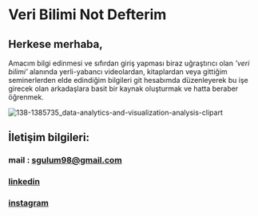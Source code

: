 # Veri Bilimi Not Defterim

## Herkese merhaba,

Amacım bilgi edinmesi ve sıfırdan giriş
yapması biraz uğraştırıcı olan *'veri bilimi'*
alanında yerli-yabancı videolardan,
kitaplardan veya gittiğim seminerlerden
elde edindiğim bilgileri git hesabımda
düzenleyerek bu işe girecek olan arkadaşlara
basit bir kaynak oluşturmak ve hatta beraber
öğrenmek.


![138-1385735_data-analytics-and-visualization-analysis-clipart](https://user-images.githubusercontent.com/56072259/73851165-15416180-483e-11ea-85fd-a3727948f917.png)

## İletişim bilgileri:
### mail : sgulum98@gmail.com 
### [linkedin](https://www.linkedin.com/in/semih-g%C3%BCl%C3%BCm-a53981151/)
### [instagram](https://www.instagram.com/semihgulum/)
